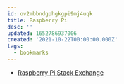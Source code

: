```yaml
---
id: ov2mbbndgphgkgpi9mj4uqk
title: Raspberry Pi
desc: ''
updated: 1652786937006
created: '2021-10-22T00:00:00.000Z'
tags:
  - bookmarks
---
```


- [Raspberry Pi Stack Exchange](https://raspberrypi.stackexchange.com/)
